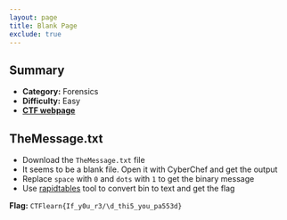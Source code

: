 ```yaml
---
layout: page
title: Blank Page
exclude: true
---
```


## Summary
- **Category:** Forensics
- **Difficulty:** Easy
- [**CTF webpage**](https://ctflearn.com/challenge/959)

## TheMessage.txt
- Download the `TheMessage.txt` file
- It seems to be a blank file. Open it with CyberChef and get the output
- Replace `space` with `0` and `dots` with `1` to get the binary message
- Use [rapidtables](https://www.rapidtables.com/convert/number/binary-to-ascii.html) tool to convert bin to text and get the flag

**Flag:** `CTFlearn{If_y0u_r3/\d_thi5_you_pa553d}`
